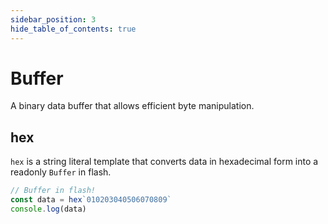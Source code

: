 ```yaml
---
sidebar_position: 3
hide_table_of_contents: true
---
```


# Buffer

A binary data buffer that allows efficient byte manipulation.

## hex

`hex` is a string literal template that converts data in hexadecimal form into a readonly `Buffer` in flash.

```ts
// Buffer in flash!
const data = hex`010203040506070809`
console.log(data)
```